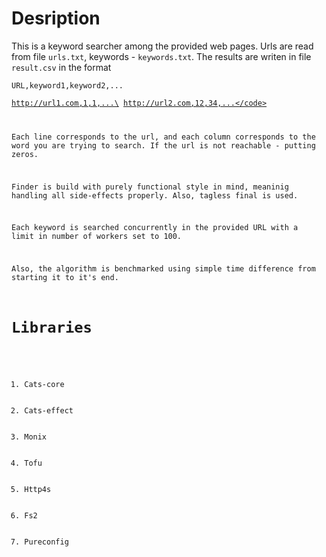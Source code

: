 # Desription
This is a keyword searcher among the provided web pages. Urls are 
read from file <code>urls.txt</code>, keywords - <code>keywords.txt</code>.
The results are writen in file <code>result.csv</code> in the format

<code>URL,keyword1,keyword2,...\
http://url1.com,1,1,...\
http://url2.com,12,34,...</code>

Each line corresponds to the url, and each column corresponds to the word you are trying to search.
If the url is not reachable - putting zeros.

Finder is build with purely functional style in mind, meaninig handling 
all side-effects properly. Also, tagless final is used.

Each keyword is searched concurrently in the provided URL with a limit
in number of workers set to 100.

Also, the algorithm is benchmarked using simple time difference from
starting it to it's end.  
# Libraries
<ol>
   <li>Cats-core</li>
   <li>Cats-effect</li>
   <li>Monix</li>
   <li>Tofu</li>
   <li>Http4s</li>
   <li>Fs2</li>
   <li>Pureconfig</li>
</ol>